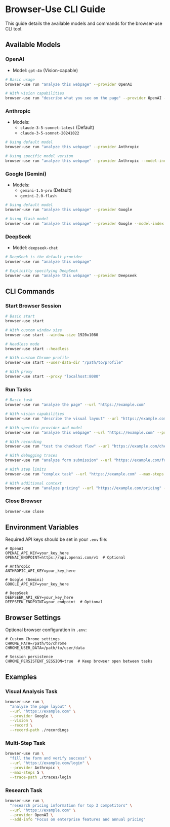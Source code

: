 # Browser-Use CLI Guide

This guide details the available models and commands for the browser-use CLI tool.

## Available Models

### OpenAI
- Model: `gpt-4o` (Vision-capable)
```bash
# Basic usage
browser-use run "analyze this webpage" --provider OpenAI

# With vision capabilities
browser-use run "describe what you see on the page" --provider OpenAI --vision
```

### Anthropic
- Models:
  - `claude-3-5-sonnet-latest` (Default)
  - `claude-3-5-sonnet-20241022`
```bash
# Using default model
browser-use run "analyze this webpage" --provider Anthropic

# Using specific model version
browser-use run "analyze this webpage" --provider Anthropic --model-index 1
```

### Google (Gemini)
- Models:
  - `gemini-1.5-pro` (Default)
  - `gemini-2.0-flash`
```bash
# Using default model
browser-use run "analyze this webpage" --provider Google

# Using flash model
browser-use run "analyze this webpage" --provider Google --model-index 1
```

### DeepSeek
- Model: `deepseek-chat`
```bash
# DeepSeek is the default provider
browser-use run "analyze this webpage"

# Explicitly specifying DeepSeek
browser-use run "analyze this webpage" --provider Deepseek
```

## CLI Commands

### Start Browser Session
```bash
# Basic start
browser-use start

# With custom window size
browser-use start --window-size 1920x1080

# Headless mode
browser-use start --headless

# With custom Chrome profile
browser-use start --user-data-dir "/path/to/profile"

# With proxy
browser-use start --proxy "localhost:8080"
```

### Run Tasks
```bash
# Basic task
browser-use run "analyze the page" --url "https://example.com"

# With vision capabilities
browser-use run "describe the visual layout" --url "https://example.com" --vision

# With specific provider and model
browser-use run "analyze this webpage" --url "https://example.com" --provider Google --model-index 1

# With recording
browser-use run "test the checkout flow" --url "https://example.com/checkout" --record --record-path ./recordings

# With debugging traces
browser-use run "analyze form submission" --url "https://example.com/form" --trace-path ./traces

# With step limits
browser-use run "complex task" --url "https://example.com" --max-steps 5 --max-actions 2

# With additional context
browser-use run "analyze pricing" --url "https://example.com/pricing" --add-info "Focus on enterprise plans"
```

### Close Browser
```bash
browser-use close
```

## Environment Variables

Required API keys should be set in your `.env` file:
```env
# OpenAI
OPENAI_API_KEY=your_key_here
OPENAI_ENDPOINT=https://api.openai.com/v1  # Optional

# Anthropic
ANTHROPIC_API_KEY=your_key_here

# Google (Gemini)
GOOGLE_API_KEY=your_key_here

# DeepSeek
DEEPSEEK_API_KEY=your_key_here
DEEPSEEK_ENDPOINT=your_endpoint  # Optional
```

## Browser Settings

Optional browser configuration in `.env`:
```env
# Custom Chrome settings
CHROME_PATH=/path/to/chrome
CHROME_USER_DATA=/path/to/user/data

# Session persistence
CHROME_PERSISTENT_SESSION=true  # Keep browser open between tasks
```

## Examples

### Visual Analysis Task
```bash
browser-use run \
  "analyze the page layout" \
  --url "https://example.com" \
  --provider Google \
  --vision \
  --record \
  --record-path ./recordings
```

### Multi-Step Task
```bash
browser-use run \
  "fill the form and verify success" \
  --url "https://example.com/login" \
  --provider Anthropic \
  --max-steps 5 \
  --trace-path ./traces/login
```

### Research Task
```bash
browser-use run \
  "research pricing information for top 3 competitors" \
  --url "https://example.com" \
  --provider OpenAI \
  --add-info "Focus on enterprise features and annual pricing"
``` 